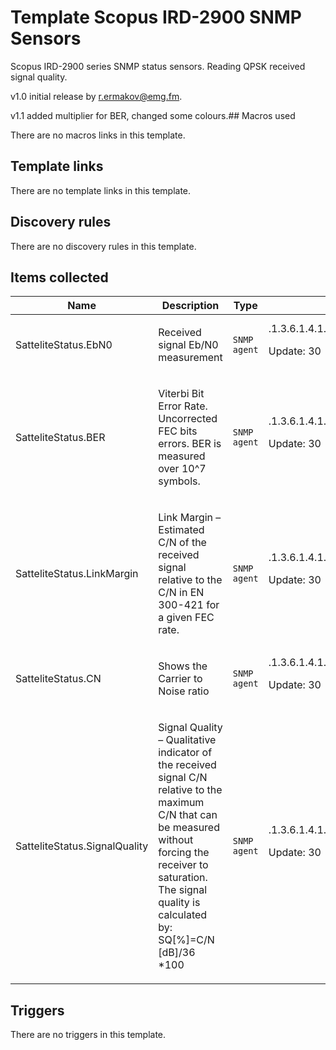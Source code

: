 # Template Scopus IRD-2900 SNMP Sensors

Scopus IRD-2900 series SNMP status sensors. Reading QPSK received signal quality.

v1.0 initial release by r.ermakov@emg.fm.
v1.1 added multiplier for BER, changed some colours.## Macros used

There are no macros links in this template.

## Template links

There are no template links in this template.

## Discovery rules

There are no discovery rules in this template.

## Items collected

|Name|Description|Type|Key and additional info|
|----|-----------|----|----|
|SatteliteStatus.EbN0|<p>Received signal Eb/N0 measurement</p>|`SNMP agent`|.1.3.6.1.4.1.4466.1.2.10.1.1.1.2.1.3.1392508928<p>Update: 30</p>|
|SatteliteStatus.BER|<p>Viterbi Bit Error Rate. Uncorrected FEC bits errors. BER is measured over 10^7 symbols.</p>|`SNMP agent`|.1.3.6.1.4.1.4466.1.2.10.1.1.1.2.1.5.1392508928<p>Update: 30</p>|
|SatteliteStatus.LinkMargin|<p>Link Margin – Estimated C/N of the received signal relative to the C/N in EN 300-421 for a given FEC rate.</p>|`SNMP agent`|.1.3.6.1.4.1.4466.1.2.10.1.1.1.2.1.4.1392508928<p>Update: 30</p>|
|SatteliteStatus.CN|<p>Shows the Carrier to Noise ratio</p>|`SNMP agent`|.1.3.6.1.4.1.4466.1.2.10.1.1.1.2.1.9.1392508928<p>Update: 30</p>|
|SatteliteStatus.SignalQuality|<p>Signal Quality – Qualitative indicator of the received signal C/N relative to the maximum C/N that can be measured without forcing the receiver to saturation. The signal quality is calculated by: SQ[%]=C/N [dB]/36 *100</p>|`SNMP agent`|.1.3.6.1.4.1.4466.1.2.10.1.1.1.2.1.6.1392508928<p>Update: 30</p>|
## Triggers

There are no triggers in this template.

